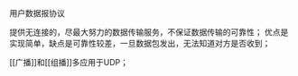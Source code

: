 用户数据报协议

提供无连接的，尽最大努力的数据传输服务，不保证数据传输的可靠性；
优点是实现简单，缺点是可靠性较差，一旦数据包发出，无法知道对方是否收到；

[[广播]]和[[组播]]多应用于UDP；